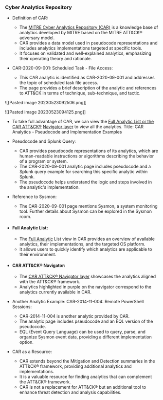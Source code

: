 ### Cyber Analytics Repository

- Definition of CAR:
  - The [MITRE Cyber Analytics Repository (CAR)](https://car.mitre.org/) is a knowledge base of analytics developed by MITRE based on the MITRE ATT&CK® adversary model.
  - CAR provides a data model used in pseudocode representations and includes analytics implementations targeted at specific tools.
  - It focuses on validated and well-explained analytics, emphasizing their operating theory and rationale.

- CAR-2020-09-001: Scheduled Task - File Access:
  - This CAR analytic is identified as CAR-2020-09-001 and addresses the topic of scheduled task file access.
  - The page provides a brief description of the analytic and references to ATT&CK in terms of technique, sub-technique, and tactic.

![[Pasted image 20230523092506.png]]

![[Pasted image 20230523094125.png]]

- To take full advantage of CAR, we can view the [Full Analytic List or the CAR ATT&CK®](https://car.mitre.org/analytics/) [Navigator layer](https://mitre-attack.github.io/attack-navigator/#layerURL=https://raw.githubusercontent.com/mitre-attack/car/master/docs/coverage/car_analytic_coverage_04_05_2022.json) to view all the analytics.
Title: CAR Analytics - Pseudocode and Implementation Examples

- Pseudocode and Splunk Query:
  - CAR provides pseudocode representations of its analytics, which are human-readable instructions or algorithms describing the behavior of a program or system.
  - The CAR-2020-09-001 analytic page includes pseudocode and a Splunk query example for searching this specific analytic within Splunk.
  - The pseudocode helps understand the logic and steps involved in the analytic's implementation.

- Reference to Sysmon:
  - The CAR-2020-09-001 page mentions Sysmon, a system monitoring tool. Further details about Sysmon can be explored in the Sysmon room.

- #### Full Analytic List:
  - The [Full Analytic](https://car.mitre.org/analytics) List view in CAR provides an overview of available analytics, their implementations, and the targeted OS platform.
  - It allows users to quickly identify which analytics are applicable to their environment.

- #### CAR ATT&CK® Navigator:
  - The [CAR ATT&CK® Navigator layer](https://mitre-attack.github.io/attack-navigator/#layerURL=https://raw.githubusercontent.com/mitre-attack/car/master/docs/coverage/car_analytic_coverage_04_05_2022.json) showcases the analytics aligned with the ATT&CK® framework.
  - Analytics highlighted in purple on the navigator correspond to the analytics currently available in CAR.

- Another Analytic Example: CAR-2014-11-004: Remote PowerShell Sessions:
  - CAR-2014-11-004 is another analytic provided by CAR.
  - The analytic page includes pseudocode and an EQL version of the pseudocode.
  - EQL (Event Query Language) can be used to query, parse, and organize Sysmon event data, providing a different implementation option.

- CAR as a Resource:
  - CAR extends beyond the Mitigation and Detection summaries in the ATT&CK® framework, providing additional analytics and implementations.
  - It is a valuable resource for finding analytics that can complement the ATT&CK® framework.
  - CAR is not a replacement for ATT&CK® but an additional tool to enhance threat detection and analysis capabilities.